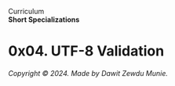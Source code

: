 Curriculum <br>
**Short Specializations** <br>

# 0x04. UTF-8 Validation

###### Copyright &copy; 2024. Made by Dawit Zewdu Munie.
